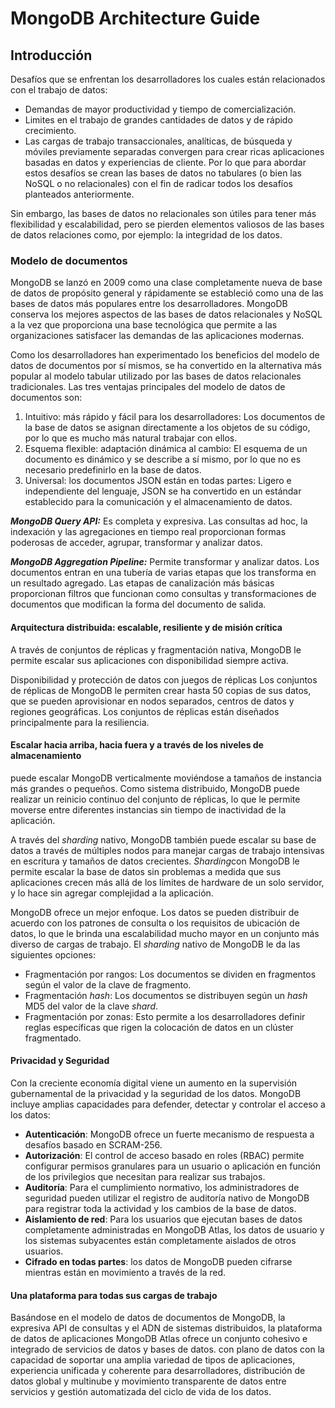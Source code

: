 # MongoDB Architecture Guide

## Introducción
Desafíos que se enfrentan los desarrolladores los cuales están relacionados con el trabajo de datos:

* Demandas de mayor productividad y tiempo de comercialización. 
* Limites en el trabajo de grandes cantidades de datos y de rápido crecimiento.
* Las cargas de trabajo transaccionales, analíticas, de búsqueda y móviles previamente separadas convergen para crear ricas aplicaciones basadas en datos y experiencias de cliente.
Por lo que para abordar estos desafíos se crean las bases de datos no tabulares (o bien las NoSQL o no relacionales) con el fin de radicar todos los desafíos planteados anteriormente.

Sin embargo, las bases de datos no relacionales son útiles para tener más flexibilidad y escalabilidad, pero se pierden elementos valiosos de las bases de datos relaciones como, por ejemplo: la integridad de los datos.

### Modelo de documentos
MongoDB se lanzó en 2009 como una clase completamente nueva de base de datos de propósito general y rápidamente se estableció como una de las bases de datos más populares entre los desarrolladores. MongoDB conserva los mejores aspectos de las bases de datos relacionales y NoSQL a la vez que proporciona una base tecnológica que permite a las organizaciones satisfacer las demandas de las aplicaciones modernas. 

Como los desarrolladores han experimentado los beneficios del modelo de datos de documentos por sí mismos, se ha convertido en la alternativa más popular al modelo tabular utilizado por las bases de datos relacionales tradicionales.
Las tres ventajas principales del modelo de datos de documentos son:
1. Intuitivo: más rápido y fácil para los desarrolladores: Los documentos de la base de datos se asignan directamente a los objetos de su código, por lo que es mucho más natural trabajar con ellos.
2. Esquema flexible: adaptación dinámica al cambio: El esquema de un documento es dinámico y se describe a sí mismo, por lo que no es necesario predefinirlo en la base de datos.
3. Universal: los documentos JSON están en todas partes: Ligero e independiente del lenguaje, JSON se ha convertido en un estándar establecido para la comunicación y el almacenamiento de datos.

***MongoDB Query API:*** Es completa y expresiva. Las consultas ad hoc, la indexación y las agregaciones en tiempo real proporcionan formas poderosas de acceder, agrupar, transformar y analizar datos.

***MongoDB Aggregation Pipeline:*** Permite transformar y analizar datos.
Los documentos entran en una tubería de varias etapas que los transforma en un resultado agregado. Las etapas de canalización más básicas proporcionan filtros que funcionan como consultas y transformaciones de documentos que modifican la forma del documento de salida.

#### Arquitectura distribuida: escalable, resiliente y de misión crítica
A través de conjuntos de réplicas y fragmentación nativa, MongoDB le permite escalar sus aplicaciones con disponibilidad siempre activa.

Disponibilidad y protección de datos con juegos de réplicas
Los conjuntos de réplicas de MongoDB le permiten crear hasta 50 copias de sus datos, que se pueden aprovisionar en nodos separados, centros de datos y regiones geográficas. Los conjuntos de réplicas están diseñados principalmente para la resiliencia.

#### Escalar hacia arriba, hacia fuera y a través de los niveles de almacenamiento
puede escalar MongoDB verticalmente moviéndose a tamaños de instancia más grandes o pequeños. Como sistema distribuido, MongoDB puede realizar un reinicio continuo del conjunto de réplicas, lo que le permite moverse entre diferentes instancias sin tiempo de inactividad de la aplicación.

A través del *sharding* nativo, MongoDB también puede escalar su base de datos a través de múltiples nodos para manejar cargas de trabajo intensivas en escritura y tamaños de datos crecientes. *Sharding*con MongoDB le permite escalar la base de datos sin problemas a medida que sus aplicaciones crecen más allá de los límites de hardware de un solo servidor, y lo hace sin agregar complejidad a la aplicación.

MongoDB ofrece un mejor enfoque. Los datos se pueden distribuir de acuerdo con los patrones de consulta o los requisitos de ubicación de datos, lo que le brinda una escalabilidad mucho mayor en un conjunto más diverso de cargas de trabajo. El *sharding* nativo de MongoDB le da las siguientes opciones:
* Fragmentación por rangos: Los documentos se dividen en fragmentos según el valor de la clave de fragmento.
* Fragmentación *hash*: Los documentos se distribuyen según un *hash* MD5 del valor de la clave *shard*.
* Fragmentación por zonas: Esto permite a los desarrolladores definir reglas específicas que rigen la colocación de datos en un clúster fragmentado.

#### Privacidad y Seguridad
Con la creciente economía digital viene un aumento en la supervisión gubernamental de la privacidad y la seguridad de los datos. MongoDB incluye amplias capacidades para defender, detectar y controlar el acceso a los datos:
* **Autenticación**: MongoDB ofrece un fuerte mecanismo de respuesta a desafíos basado en SCRAM-256.
* **Autorización**: El control de acceso basado en roles (RBAC) permite configurar permisos granulares para un usuario o aplicación en función de los privilegios que necesitan para realizar sus trabajos.
* **Auditoría**: Para el cumplimiento normativo, los administradores de seguridad pueden utilizar el registro de auditoría nativo de MongoDB para registrar toda la actividad y los cambios de la base de datos.
* **Aislamiento de red**: Para los usuarios que ejecutan bases de datos completamente administradas en MongoDB Atlas, los datos de usuario y los sistemas subyacentes están completamente aislados de otros usuarios.
* **Cifrado en todas partes**: los datos de MongoDB pueden cifrarse mientras están en movimiento a través de la red.

#### Una plataforma para todas sus cargas de trabajo
Basándose en el modelo de datos de documentos de MongoDB, la expresiva API de consultas y el ADN de sistemas distribuidos, la plataforma de datos de aplicaciones MongoDB Atlas ofrece un conjunto cohesivo e integrado de servicios de datos y bases de datos. con plano de datos con la capacidad de soportar una amplia variedad de tipos de aplicaciones, experiencia unificada y coherente para desarrolladores, distribución de datos global y multinube y movimiento transparente de datos entre servicios y gestión automatizada del ciclo de vida de los datos.

